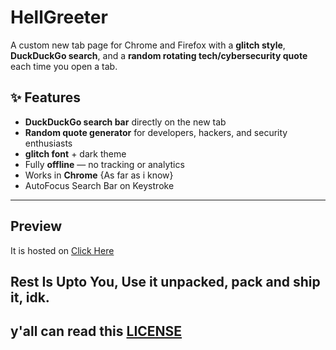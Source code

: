 # HellGreeter

A custom new tab page for Chrome and Firefox with a **glitch style**, **DuckDuckGo search**, and a **random rotating tech/cybersecurity quote** each time you open a tab.

## ✨ Features
- **DuckDuckGo search bar** directly on the new tab
- **Random quote generator** for developers, hackers, and security enthusiasts
- **glitch font** + dark theme
- Fully **offline** — no tracking or analytics
- Works in **Chrome** {As far as i know}
- AutoFocus Search Bar on Keystroke

---
## Preview
It is hosted on [Click Here](https://thehackerclown.github.io/HellGreeter)

## Rest Is Upto You, Use it unpacked, pack and ship it, idk.
## y'all can read this [LICENSE](./LICENSE)